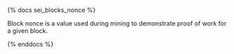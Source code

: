 {% docs sei_blocks_nonce %}

Block nonce is a value used during mining to demonstrate proof of work for a given block. 

{% enddocs %}